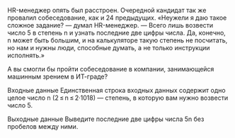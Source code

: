 HR-менеджер опять был расстроен. Очередной кандидат так же провалил собеседование, как и 24 предыдущих. «Неужели я даю такое сложное задание? — думал HR-менеджер. — Всего лишь возвести число 5 в степень n и узнать последние две цифры числа. Да, конечно, n может быть большим, и на калькуляторе такую степень не посчитать, но нам и нужны люди, способные думать, а не только инструкции исполнять.»

А вы смогли бы пройти собеседование в компании, занимающейся машинным зрением в ИТ-граде?

Входные данные
Единственная строка входных данных содержит одно целое число n (2 ≤ n ≤ 2·1018) — степень, в которую вам нужно возвести число 5.

Выходные данные
Выведите последние две цифры числа 5n без пробелов между ними.